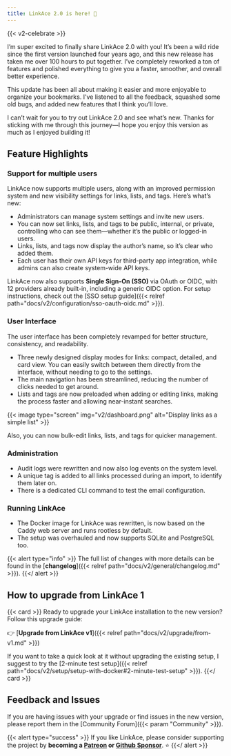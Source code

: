 ```yaml
---
title: LinkAce 2.0 is here! 💙
---
```


{{< v2-celebrate >}}

I’m super excited to finally share LinkAce 2.0 with you! It’s been a wild ride since the first version launched four years ago, and this new release has taken me over 100 hours to put together. I’ve completely reworked a ton of features and polished everything to give you a faster, smoother, and overall better experience.

This update has been all about making it easier and more enjoyable to organize your bookmarks. I’ve listened to all the feedback, squashed some old bugs, and added new features that I think you’ll love.

I can’t wait for you to try out LinkAce 2.0 and see what’s new. Thanks for sticking with me through this journey—I hope you enjoy this version as much as I enjoyed building it!

## Feature Highlights

### Support for multiple users

LinkAce now supports multiple users, along with an improved permission system and new visibility settings for links, lists, and tags. Here’s what’s new:

- Administrators can manage system settings and invite new users.
- You can now set links, lists, and tags to be public, internal, or private, controlling who can see them—whether it’s the public or logged-in users.
- Links, lists, and tags now display the author’s name, so it’s clear who added them.
- Each user has their own API keys for third-party app integration, while admins can also create system-wide API keys.

LinkAce now also supports **Single Sign-On (SSO)** via OAuth or OIDC, with 12 providers already built-in, including a generic OIDC option. For setup instructions, check out the [SSO setup guide]({{< relref path="docs/v2/configuration/sso-oauth-oidc.md" >}}).

### User Interface

The user interface has been completely revamped for better structure, consistency, and readability.

- Three newly designed display modes for links: compact, detailed, and card view. You can easily switch between them directly from the interface, without needing to go to the settings.
- The main navigation has been streamlined, reducing the number of clicks needed to get around.
- Lists and tags are now preloaded when adding or editing links, making the process faster and allowing near-instant searches.

{{< image type="screen" img="v2/dashboard.png" alt="Display links as a simple list" >}}

Also, you can now bulk-edit links, lists, and tags for quicker management.

### Administration

- Audit logs were rewritten and now also log events on the system level.
- A unique tag is added to all links processed during an import, to identify them later on.
- There is a dedicated CLI command to test the email configuration.

### Running LinkAce

- The Docker image for LinkAce was rewritten, is now based on the Caddy web server and runs rootless by default.
- The setup was overhauled and now supports SQLite and PostgreSQL too.

{{< alert type="info" >}}
The full list of changes with more details can be found in the [**changelog**]({{< relref path="docs/v2/general/changelog.md" >}}).
{{</ alert >}}

## How to upgrade from LinkAce 1

{{< card >}}
Ready to upgrade your LinkAce installation to the new version? Follow this upgrade guide:

👉 [**Upgrade from LinkAce v1**]({{< relref path="docs/v2/upgrade/from-v1.md" >}})

If you want to take a quick look at it without upgrading the existing setup, I suggest to try the [2-minute test setup]({{< relref path="docs/v2/setup/setup-with-docker#2-minute-test-setup" >}}).
{{</ card >}}

## Feedback and Issues

If you are having issues with your upgrade or find issues in the new version, please report them in the [Community Forum]({{< param "Community" >}}).

{{< alert type="success" >}}
If you like LinkAce, please consider supporting the project by **becoming a [Patreon](https://www.patreon.com/Kovah)
or [Github Sponsor](https://github.com/sponsors/Kovah)**. ⭐️
{{</ alert >}}
